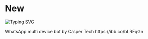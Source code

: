 # New
<a href="https://git.io/typing-svg"><img src="https://readme-typing-svg.demolab.com?font=Black+Ops+One&size=100&pause=900&color=1BAFBAFF&center=true&width=1100&height=150&lines=CASPER-XMD" alt="Typing SVG" /></a>
  </p>
WhatsApp multi device bot by Casper Tech 
https://ibb.co/bLRFqGn
